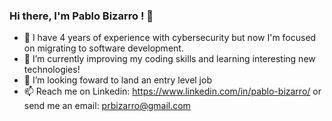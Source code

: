### Hi there, I'm Pablo Bizarro ! 👋

- 🔭 I have 4 years of experience with cybersecurity but now I'm focused on migrating to software development.
- 🌱 I’m currently improving my coding skills and learning interesting new technologies!
- 🚀 I’m looking foward to land an entry level job
- 📫 Reach me on Linkedin: https://www.linkedin.com/in/pablo-bizarro/ or send me an email: prbizarro@gmail.com
